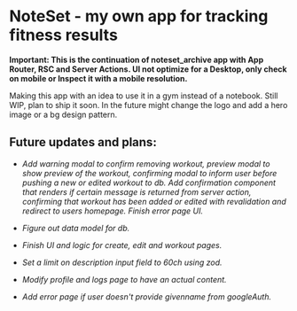 # NoteSet - my own app for tracking fitness results

**Important: This is the continuation of noteset_archive app with App Router, RSC and Server Actions. UI not optimize for a Desktop, only check on mobile or Inspect it with a mobile resolution.**

Making this app with an idea to use it in a gym instead of a notebook. Still WIP, plan to ship it soon. In the future might change the logo and add a hero image or a bg design pattern.

## Future updates and plans:

- _Add warning modal to confirm removing workout, preview modal to show preview of the workout, confirming modal to inform user before pushing a new or edited workout to db. Add confirmation component that renders if certain message is returned from server action, confirming that workout has been added or edited with revalidation and redirect to users homepage. Finish error page UI._

- _Figure out data model for db._

- _Finish UI and logic for create, edit and workout pages._

- _Set a limit on description input field to 60ch using zod._

- _Modify profile and logs page to have an actual content._

- _Add error page if user doesn't provide givenname from googleAuth._
